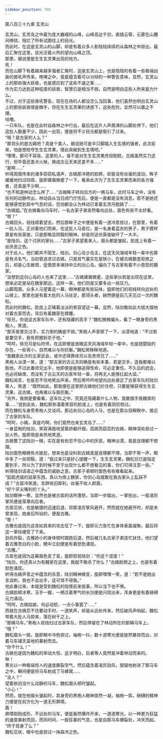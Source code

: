 ```yaml
---
sidebar_position: 768
---
```

 第八百三十九章 玄灵山


玄灵山，玄灵岛之中最为庞大巍峨的山峰，山峰高达千仞，直插云霄，云雾在山腰间缭绕，阻拦了所有试图往上的目光。  
而此时，在这座玄灵山的山脚，却是有着众多人影陆陆续续的从森林之中掠出，最后汇聚在这里，目光泛着火热的望向山峰之顶。  
那里，据说便是生生玄灵果出现的地方。  
吼！  
而在山脚下有着越来越多强者汇聚时，这座玄灵山上，也是隐隐的有着一些极端凶戾的兽吼声传来，咆哮之中，竟是蕴含着可以分辩的一种警告意味，显然，玄灵山上的那些强大妖兽，也是感应到了这些不速之客……  
作为实力达到这种程度的妖兽，智慧已是相当不弱，自然是明白这些人所来是为什么。  
不过，对于这些兽吼警告，现在在场的人都没怎么当回事，他们虽然也明白玄灵山上的那些妖兽很是棘手，但在生生玄灵果的诱惑下，这些危险，显然可以置之不理。  
咕噜。  
一只车队，也是在此时自森林之中行出，最后在这片人声鼎沸的山脚处停下，他们这批人数量不少，因此一出现，便是将不少目光都是吸引了过来。  
“哦？是古家的人么？”  
“那领头的是古嫣吧？真是个美人，据说她可是半只脚踏入生玄境的强者，此次前来，怕是想抢夺生生玄灵果，借此突破到生玄境吧。”  
“嘿嘿，那可不容易，这里的人，谁不是对生生玄灵果虎视眈眈，古嫣虽然实力还行，但毕竟还差点火候，换成古云天来还差不多……”  
“是啊……”  
听得周围传来的诸多窃窃私语声，古嫣那冷艳的脸颊，却是没有丝毫的波动，眸子缓缓地扫过四周，旋即黛眉微蹙了一下，看来此次为了生生玄灵果而来的各方强者，还真是不少啊……  
“也不知道林动怎么样了……”古嫣眸子转向后方的一俩马车，此时马车之中，没有任何的动静传出，林动自从当日闭门疗伤后，便是一直都是没有消息，若不是她还能够感觉到其中气息的话，恐怕都会认为林动已拿着玄灵丹跑路了……  
“古嫣姐。”在古嫣看向马车时，一名古家子弟突然看向远处，面色有些不太好看。  
“嗯？”  
古嫣回头，视线顺着望去，然后那眸子之中便是有着一道冷意掠过，在那里，有着一批人马，正对着他们而来，在这批人马首位，是一名身着蓝衣的男子，男子模样算是有些英俊，只是那略显阴翳的眼神，却是将这份英俊破坏了一大半。  
“是陆剑，这个讨厌的家伙……”古家子弟望着来人，眉头都是皱起，脸庞上有着一丝厌恶之色。  
对于此人，他们都并不陌生，陆剑，剑心岛少岛主，在这天风海域年轻一辈中也算是有点名气，当初曾追求过古嫣，只是其气量实在是狭小，在被古嫣数度拒绝之后，却是心生嫉恨，促使原本保持中立的剑心岛，偏向了与古家有着不小恩怨的魏家。  
“没想到这剑心岛的人也来了这里……”古嫣黛眉微蹙，这些家伙若是出现在这里，想来必定是站在魏家那边，这样一来，他们则是又要多出一些压力。  
山脚周围，众多人马望着这一幕，眼神都是有些玩味，旋即他们的视线转向远处的山坡上，那里也是有着大批的人马驻足，那领头者，赫然便是前几天见过一次的魏松。  
而此时的魏松，脸庞上正噙着淡淡的笑容望这一幕，显然，陆剑敢如此大摇大摆地对着古家而去，背后有着魏家在撑腰。  
“徐兄，你说这古家车队中，还有隐藏的高手？”魏松微微偏头，看了一眼身旁的黑袍人，笑道。  
“那天夜里交过手，实力倒的确是不弱。”黑袍人声音顿了一下，淡漠地道：“不过若是要交手，我有把握斩杀于他。”  
“呵呵，徐兄可是仙符师，在这即便是放眼这天风海域年轻一辈中，也是翘楚般的存在，一些宵小，自然难以与你抗衡。”魏松笑眯眯地道。  
“我魏家此次的五家武会，或许还得靠徐兄以及贵师兄了……”  
黑袍人淡漠一笑，道：“那古家的古云天的确是有些本事，若是交手，连我都难以胜他，不过此番师兄出手，他即便是能够逃得性命，可必定重伤，不久后的武会，也必将缺席，而没有了古云天的古家年轻一辈，将再无人能够扛起大梁。”  
魏松闻言，也是忍不住地笑出声来，然后笑吟吟地望向远处接近了古家车队的陆剑等人，笑道：“既然如此，那我便在这里把古嫣他们拦住吧，只要能够获得生生玄灵果，这古嫣，也再难以与我抗衡。”  
“另外，我倒是要看看，这车队之中，究竟还隐藏着什么人物，竟敢插手我魏家的事……”说到此处，魏松那弥漫着笑容的脸庞上，也是有着阴厉掠过。  
而在魏松与身旁黑袍人交谈间，那远处剑心岛的人马，也是在那众目睽睽中，接近了古家的车队。  
“呵呵，小嫣，真是巧啊，你们竟然也来玄灵岛了……”  
一身蓝袍的陆剑，笑容满面地望着娇躯纤细，高挑而窈窕的古嫣，眼神深处掠过一丝火热，旋即很是亲热地笑道。  
古嫣瞥了这陆剑一眼，实在是有些忍不住心中的厌恶，眼神淡漠，竟是连理都不想理。  
陆剑面色略微有点尴尬，想来也是没料到古嫣竟是连理都不理，当即干笑一声，眼中多了一丝阴翳，道：“我过来只是好心提醒一下，生生玄灵果，魏松兄已是指定要到手，所以为了到时候不至于出现什么都不想看见的事，你们可得注意一些。”  
听得陆剑话语之中蕴含的威胁之意，古家子弟顿时面色有些难看起来。  
“狐假虎威的鼠辈东西，真以为傍上魏家，你剑心岛就敢在我古家头上乱踩不成？”古罂冷笑道，言辞依旧犀利，丝毫不给人颜面。  
“好个牙尖嘴利的丫头。”  
陆剑眼神一寒，显然也是被古罂的话所激怒，当即一步踏出，一掌拍出，一股凌厉掌风便是笼罩向后者。  
古罂见状，也是敏捷的迅速后退，将那凌厉掌风避开，然而就在她避开时，却是未曾发现，她身后所站的，便是古雅。  
“嘭！”  
古雅也是因为这突如其来的攻击怔了一下，旋即元力急忙在身体表面凝聚，最后将这一掌给硬受了下来。  
劲风炸裂，古雅娇小的身体顿时踉跄后退，然后被几名古家子弟连忙扶住，他们望着古雅苍白的小脸，眼中立刻便是有着怒色涌现。  
“古雅。”  
古罂也是因为这幕面色变了变，旋即怒视陆剑：“你这个混蛋！”  
“陆剑，你还真以为有魏家在这里，我就不敢杀了你么？”古嫣脸颊之上，也是有着怒色涌现。  
听得古嫣声音之中蕴含的杀意，陆剑眼神微变，旋即嘿嘿一笑，道：“若不是她出言讽刺，我也不会出手，这可怪不得我。”  
他此番过来，本就是受到魏松的指使前来挑事，所以当下也不惧。  
古嫣脸颊冰寒，玉手一握，一柄泛着寒气的长剑便是闪现出来，浑身更是有着磅礴元力涌动。  
“呵呵，古嫣姑娘，何必动怒，一点小事罢了……”  
而就在古嫣忍不住要动手时，一道笑声，却是从远处传来，然后破风声响起，魏松带着大批人马掠来，落在树干之上。  
“那辆马车。”黑袍人视线扫过古家车队，然后停留在了林动所在的那辆马车上。  
“哦？”  
魏松眉头一挑，旋即眼中冷色掠过，袖袍一抖，数十道寒光便是陡然暴掠而出，对着马车铺天盖地的暴射而去。  
“你干什么！”  
古嫣也是因为魏松的举动大惊，这才明白，后者等人竟然是冲着林动而来的。  
咻！  
寒光以一种极端惊人的速度撕裂空气，然后蕴含着凌厉劲风，狠狠地射进了那马车之中，瞬间便是将马车射成了马蜂窝……  
“没人？”  
望着依旧没什么动静的马车，魏松眉头顿时皱起。  
“小心！”  
然而，就在他眉头皱起时，其身旁的黑袍人眼神突然一凝，袖袍一挥，磅礴的精神力便是在前方化为一道无形屏障。  
轰！  
屏障刚刚成形，不远处的马车，便是轰然爆炸开来，一道道寒光，以一种更为狂猛的速度暴射而回，而同时间，一股狂暴的气息，也是自那马车爆裂处，冲天而起。  
“终于现身了么？”  
魏松见状，眼中也是掠过一抹森冷之色。  
  
  
